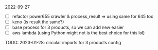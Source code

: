 2022-09-27

- [ ] refactor power655 crawler & process_result => using same for 645 too
- [ ] keno (is result the same?)
- [ ] base process for 3 products, so we can add new easier
- [ ] aws lambda (using Python might not is the best choice for this lol)

TODO: 
2023-01-28: circular imports for 3 products config